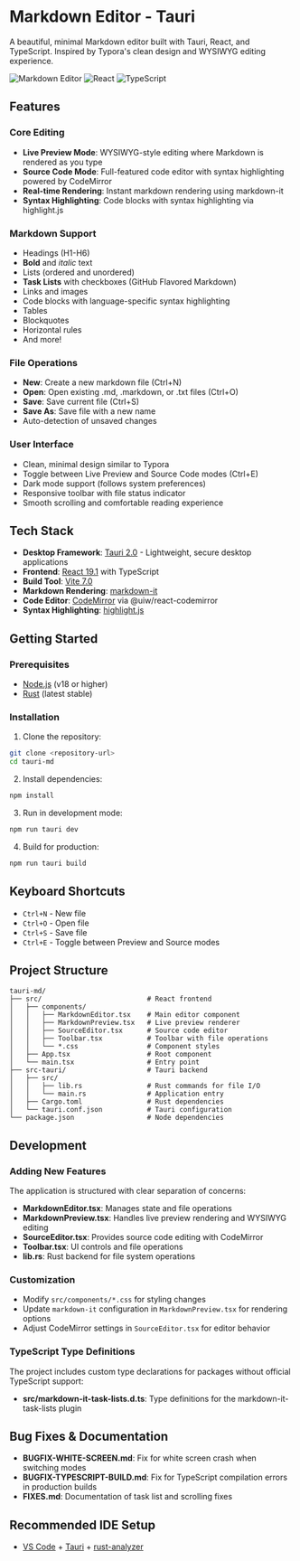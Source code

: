 # Markdown Editor - Tauri

A beautiful, minimal Markdown editor built with Tauri, React, and TypeScript. Inspired by Typora's clean design and WYSIWYG editing experience.

![Markdown Editor](https://img.shields.io/badge/Tauri-2.0-blue)
![React](https://img.shields.io/badge/React-19.1-blue)
![TypeScript](https://img.shields.io/badge/TypeScript-5.8-blue)

## Features

### Core Editing
- **Live Preview Mode**: WYSIWYG-style editing where Markdown is rendered as you type
- **Source Code Mode**: Full-featured code editor with syntax highlighting powered by CodeMirror
- **Real-time Rendering**: Instant markdown rendering using markdown-it
- **Syntax Highlighting**: Code blocks with syntax highlighting via highlight.js

### Markdown Support
- Headings (H1-H6)
- **Bold** and *italic* text
- Lists (ordered and unordered)
- **Task Lists** with checkboxes (GitHub Flavored Markdown)
- Links and images
- Code blocks with language-specific syntax highlighting
- Tables
- Blockquotes
- Horizontal rules
- And more!

### File Operations
- **New**: Create a new markdown file (Ctrl+N)
- **Open**: Open existing .md, .markdown, or .txt files (Ctrl+O)
- **Save**: Save current file (Ctrl+S)
- **Save As**: Save file with a new name
- Auto-detection of unsaved changes

### User Interface
- Clean, minimal design similar to Typora
- Toggle between Live Preview and Source Code modes (Ctrl+E)
- Dark mode support (follows system preferences)
- Responsive toolbar with file status indicator
- Smooth scrolling and comfortable reading experience

## Tech Stack

- **Desktop Framework**: [Tauri 2.0](https://tauri.app/) - Lightweight, secure desktop applications
- **Frontend**: [React 19.1](https://react.dev/) with TypeScript
- **Build Tool**: [Vite 7.0](https://vitejs.dev/)
- **Markdown Rendering**: [markdown-it](https://github.com/markdown-it/markdown-it)
- **Code Editor**: [CodeMirror](https://codemirror.net/) via @uiw/react-codemirror
- **Syntax Highlighting**: [highlight.js](https://highlightjs.org/)

## Getting Started

### Prerequisites
- [Node.js](https://nodejs.org/) (v18 or higher)
- [Rust](https://www.rust-lang.org/) (latest stable)

### Installation

1. Clone the repository:
```bash
git clone <repository-url>
cd tauri-md
```

2. Install dependencies:
```bash
npm install
```

3. Run in development mode:
```bash
npm run tauri dev
```

4. Build for production:
```bash
npm run tauri build
```

## Keyboard Shortcuts

- `Ctrl+N` - New file
- `Ctrl+O` - Open file
- `Ctrl+S` - Save file
- `Ctrl+E` - Toggle between Preview and Source modes

## Project Structure

```
tauri-md/
├── src/                          # React frontend
│   ├── components/
│   │   ├── MarkdownEditor.tsx    # Main editor component
│   │   ├── MarkdownPreview.tsx   # Live preview renderer
│   │   ├── SourceEditor.tsx      # Source code editor
│   │   ├── Toolbar.tsx           # Toolbar with file operations
│   │   └── *.css                 # Component styles
│   ├── App.tsx                   # Root component
│   └── main.tsx                  # Entry point
├── src-tauri/                    # Tauri backend
│   ├── src/
│   │   ├── lib.rs                # Rust commands for file I/O
│   │   └── main.rs               # Application entry
│   ├── Cargo.toml                # Rust dependencies
│   └── tauri.conf.json           # Tauri configuration
└── package.json                  # Node dependencies
```

## Development

### Adding New Features
The application is structured with clear separation of concerns:
- **MarkdownEditor.tsx**: Manages state and file operations
- **MarkdownPreview.tsx**: Handles live preview rendering and WYSIWYG editing
- **SourceEditor.tsx**: Provides source code editing with CodeMirror
- **Toolbar.tsx**: UI controls and file operations
- **lib.rs**: Rust backend for file system operations

### Customization
- Modify `src/components/*.css` for styling changes
- Update `markdown-it` configuration in `MarkdownPreview.tsx` for rendering options
- Adjust CodeMirror settings in `SourceEditor.tsx` for editor behavior

### TypeScript Type Definitions
The project includes custom type declarations for packages without official TypeScript support:
- **src/markdown-it-task-lists.d.ts**: Type definitions for the markdown-it-task-lists plugin

## Bug Fixes & Documentation

- **BUGFIX-WHITE-SCREEN.md**: Fix for white screen crash when switching modes
- **BUGFIX-TYPESCRIPT-BUILD.md**: Fix for TypeScript compilation errors in production builds
- **FIXES.md**: Documentation of task list and scrolling fixes

## Recommended IDE Setup

- [VS Code](https://code.visualstudio.com/) + [Tauri](https://marketplace.visualstudio.com/items?itemName=tauri-apps.tauri-vscode) + [rust-analyzer](https://marketplace.visualstudio.com/items?itemName=rust-lang.rust-analyzer)
